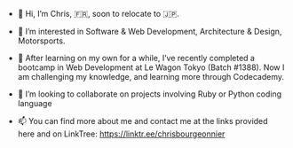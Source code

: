 - 👋 Hi, I’m Chris, :fr:, soon to relocate to :jp:.
- 👀 I’m interested in Software & Web Development, Architecture & Design, Motorsports.
- 🌱 After learning on my own for a while, I’ve recently completed a bootcamp in Web Development at Le Wagon Tokyo (Batch #1388).
  Now I am challenging my knowledge, and learning more through Codecademy.
  
- 💞️ I’m looking to collaborate on projects involving Ruby or Python coding language
- 📫 You can find more about me and contact me at the links provided here and on LinkTree:
   https://linktr.ee/chrisbourgeonnier
